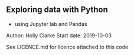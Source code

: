 ## Exploring data with Python 
- using Jupyter lab and Pandas

Author: Holly Clarke 
Start date: 2019-10-03

See LICENCE.md for licence attached to this code 